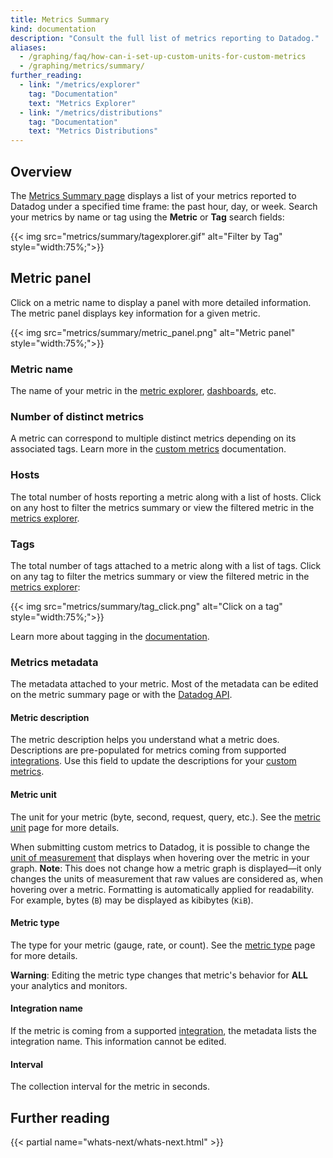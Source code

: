 ```yaml
---
title: Metrics Summary
kind: documentation
description: "Consult the full list of metrics reporting to Datadog."
aliases:
  - /graphing/faq/how-can-i-set-up-custom-units-for-custom-metrics
  - /graphing/metrics/summary/
further_reading:
  - link: "/metrics/explorer"
    tag: "Documentation"
    text: "Metrics Explorer"
  - link: "/metrics/distributions"
    tag: "Documentation"
    text: "Metrics Distributions"
---
```


## Overview

The [Metrics Summary page][1] displays a list of your metrics reported to Datadog under a specified time frame: the past hour, day, or week. Search your metrics by name or tag using the **Metric** or **Tag** search fields:

{{< img src="metrics/summary/tagexplorer.gif" alt="Filter by Tag"  style="width:75%;">}}

## Metric panel

Click on a metric name to display a panel with more detailed information. The metric panel displays key information for a given metric.

{{< img src="metrics/summary/metric_panel.png" alt="Metric panel"  style="width:75%;">}}

### Metric name

The name of your metric in the [metric explorer][2], [dashboards][3], etc.
 
### Number of distinct metrics

A metric can correspond to multiple distinct metrics depending on its associated tags. Learn more in the [custom metrics][4] documentation.

### Hosts

The total number of hosts reporting a metric along with a list of hosts. Click on any host to filter the metrics summary or view the filtered metric in the [metrics explorer][2].

### Tags

The total number of tags attached to a metric along with a list of tags. Click on any tag to filter the metrics summary or view the filtered metric in the [metrics explorer][2]:

{{< img src="metrics/summary/tag_click.png" alt="Click on a tag"  style="width:75%;">}}

Learn more about tagging in the [documentation][5].

### Metrics metadata

The metadata attached to your metric. Most of the metadata can be edited on the metric summary page or with the [Datadog API][6].

#### Metric description

The metric description helps you understand what a metric does. Descriptions are pre-populated for metrics coming from supported [integrations][7]. Use this field to update the descriptions for your [custom metrics][4].

#### Metric unit

The unit for your metric (byte, second, request, query, etc.). See the [metric unit][8] page for more details.

When submitting custom metrics to Datadog, it is possible to change the [unit of measurement][1] that displays when hovering over the metric in your graph. **Note**: This does not change how a metric graph is displayed—it only changes the units of measurement that raw values are considered as, when hovering over a metric. Formatting is automatically applied for readability. For example, bytes (`B`) may be displayed as kibibytes (`KiB`).

#### Metric type

The type for your metric (gauge, rate, or count). See the [metric type][8] page for more details.

**Warning**: Editing the metric type changes that metric's behavior for **ALL** your analytics and monitors.

#### Integration name

If the metric is coming from a supported [integration][7], the metadata lists the integration name. This information cannot be edited.

#### Interval

The collection interval for the metric in seconds.

## Further reading

{{< partial name="whats-next/whats-next.html" >}}

[1]: https://app.datadoghq.com/metric/summary
[2]: /metrics/explorer
[3]: /dashboards
[4]: /developers/metrics/custom_metrics
[5]: /tagging
[6]: /api/?lang=python#edit-metric-metadata
[7]: /integrations
[8]: /developers/metrics/units
